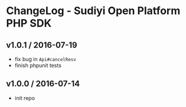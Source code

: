 # ChangeLog - Sudiyi Open Platform PHP SDK

## v1.0.1 / 2016-07-19

* fix bug in `Api#cancelResv`
* finish phpunit tests

## v1.0.0 / 2016-07-14

* init repo

